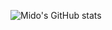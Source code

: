 
![Mido's GitHub stats](https://github-readme-stats.vercel.app/api?username=SuperMido&show_icons=true&theme=radical)
